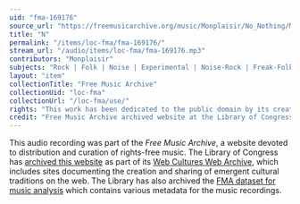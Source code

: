 ```yaml
---
uid: "fma-169176"
source_url: "https://freemusicarchive.org/music/Monplaisir/No_Nothing/Monplaisir_Loyalty_Freak_Music_-_No_Nothing_-_01_N"
title: "N"
permalink: "/items/loc-fma/fma-169176/"
stream_url: "/audio/items/loc-fma/fma-169176.mp3"
contributors: "Monplaisir"
subjects: "Rock | Folk | Noise | Experimental | Noise-Rock | Freak-Folk | Improv"
layout: "item"
collectionTitle: "Free Music Archive"
collectionUid: "loc-fma"
collectionUrl: "/loc-fma/use/"
rights: "This work has been dedicated to the public domain by its creator, thus is free to use and reuse without restriction. You can copy, modify, distribute and perform the work, even for commercial purposes, all without asking permission. Attribution is recommended but not required."
credit: "Free Music Archive archived website at the Library of Congress, Web Archives Division."
---
```


This audio recording was part of the _Free Music Archive_, a website devoted to distribution and curation of rights-free music. The Library of Congress has [archived this website](https://www.loc.gov/item/lcwaN0026492/) as part of its [Web Cultures Web Archive](https://www.loc.gov/collections/web-cultures-web-archive/about-this-collection/), which includes sites documenting the creation and sharing of emergent cultural traditions on the web. The Library has also archived the [FMA dataset for music analysis](https://catalog.loc.gov/vwebv/search?searchCode=LCCN&searchArg=2018655052&searchType=1&permalink=y) which contains various metadata for the music recordings.